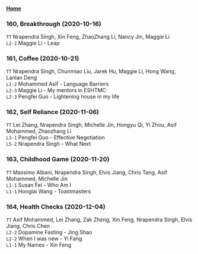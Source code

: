 #### [Home](https://eshtmc.github.io/)    

### 160, Breakthrough (2020-10-16)           
`TT`  Nrapendra Singh, Xin Feng, ZhaoZhang Li, Nancy Jin, Maggie Li       
`L2-2` Maggie Li - Leap   

### 161, Coffee (2020-10-21)     
`TT`  Nrapendra Singh, Chunmiao Liu, Jarek Hu, Maggie Li, Hong Wang, Lanlan Deng                   
`L1-2` Mohammed Asif - Language Barriers           
`L2-3` Maggie Li - My mentors in ESHTMC              
`L2-3` Pengfei Guo - Lightening house in my life           

### 162, Self Reliance (2020-11-06)              
`TT`  Lei Zhang, Nrapendra Singh, Michelle Jin, Hongyu Qi, Yi Zhou, Asif Mohammed, Zhaozhang Li       
`L3-1` Pengfei Guo - Effective Negotiation           
`L5-2` Nrapendra Singh - What Next      

### 163, Childhood Game (2020-11-20)             
`TT`  Massimo Albani, Nrapendra Singh, Elvis Jiang, Chris Tang, Asif Mohammed, Michelle Jin       
`L1-1` Susan Fei - Who Am I           
`L1-1` Honglai Wang - Toastmasters      

### 164, Health Checks (2020-12-04)   
`TT`  Asif Mohammed, Lei Zhang, Zak Zheng, Xin Feng, Nrapendra Singh, Elvis Jiang, Chris Chen                          
`L2-2` Dopamine Fasting - Jing Shao                
`L2-2` When I was new - Yi Fang              
`L1-1` My Names - Xin Feng                 